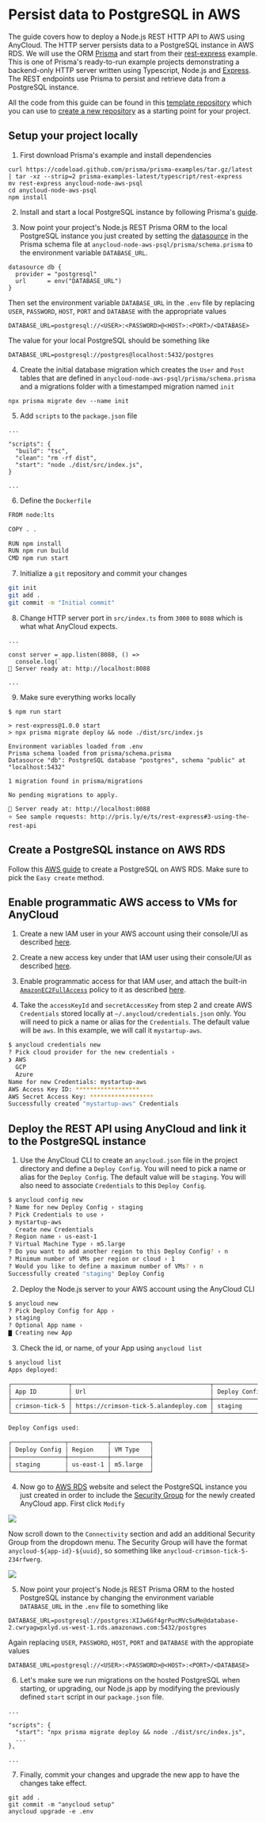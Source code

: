 # Persist data to PostgreSQL in AWS

The guide covers how to deploy a Node.js REST HTTP API to AWS using AnyCloud. The HTTP server persists data to a PostgreSQL instance in AWS RDS. We will use the ORM [Prisma](https://www.prisma.io) and start from their [rest-express](https://github.com/prisma/prisma-examples/tree/latest/typescript/rest-express) example. This is one of Prisma's ready-to-run example projects demonstrating a backend-only HTTP server written using Typescript, Node.js and [Express](https://expressjs.com). The REST endpoints use Prisma to persist and retrieve data from a PostgreSQL instance.

All the code from this guide can be found in this [template repository](https://github.com/alantech/anycloud-node-aws-psql) which you can use to [create a new repository](https://docs.github.com/en/github/creating-cloning-and-archiving-repositories/creating-a-repository-from-a-template) as a starting point for your project.

## Setup your project locally

1) First download Prisma's example and install dependencies

```
curl https://codeload.github.com/prisma/prisma-examples/tar.gz/latest | tar -xz --strip=2 prisma-examples-latest/typescript/rest-express
mv rest-express anycloud-node-aws-psql
cd anycloud-node-aws-psql
npm install
```

2) Install and start a local PostgreSQL instance by following Prisma's [guide](https://www.prisma.io/dataguide/postgresql/setting-up-a-local-postgresql-database).

3) Now point your project's Node.js REST Prisma ORM to the local PostgreSQL instance you just created by setting the [datasource](https://www.prisma.io/docs/concepts/database-connectors/postgresql/) in the Prisma schema file at `anycloud-node-aws-psql/prisma/schema.prisma` to the environment variable `DATABASE_URL`.

```
datasource db {
  provider = "postgresql"
  url      = env("DATABASE_URL")
}
```

Then set the environment variable `DATABASE_URL` in the `.env` file by replacing `USER`, `PASSWORD`, `HOST`, `PORT` and `DATABASE` with the appropriate values

```
DATABASE_URL=postgresql://<USER>:<PASSWORD>@<HOST>:<PORT>/<DATABASE>
```

The value for your local PostgreSQL should be something like

```
DATABASE_URL=postgresql://postgres@localhost:5432/postgres
```

4) Create the initial database migration which creates the `User` and `Post` tables that are defined in `anycloud-node-aws-psql/prisma/schema.prisma` and a migrations folder with a timestamped migration named `init`

```
npx prisma migrate dev --name init
```

5) Add `scripts` to the `package.json` file

```
...

"scripts": {
  "build": "tsc",
  "clean": "rm -rf dist",
  "start": "node ./dist/src/index.js",
}

...
```

6) Define the `Dockerfile`

```bash
FROM node:lts

COPY . .

RUN npm install
RUN npm run build
CMD npm run start
```

7) Initialize a `git` repository and commit your changes

```bash
git init
git add .
git commit -m "Initial commit"
```

8) Change HTTP server port in `src/index.ts` from `3000` to `8088` which is what what AnyCloud expects.

```
...

const server = app.listen(8088, () =>
  console.log(`
🚀 Server ready at: http://localhost:8088

...
```

9) Make sure everything works locally

```
$ npm run start

> rest-express@1.0.0 start
> npx prisma migrate deploy && node ./dist/src/index.js

Environment variables loaded from .env
Prisma schema loaded from prisma/schema.prisma
Datasource "db": PostgreSQL database "postgres", schema "public" at "localhost:5432"

1 migration found in prisma/migrations

No pending migrations to apply.

🚀 Server ready at: http://localhost:8088
⭐️ See sample requests: http://pris.ly/e/ts/rest-express#3-using-the-rest-api
```

## Create a PostgreSQL instance on AWS RDS

Follow this [AWS guide](https://docs.aws.amazon.com/AmazonRDS/latest/UserGuide/CHAP_GettingStarted.CreatingConnecting.PostgreSQL.html#CHAP_GettingStarted.Creating.PostgreSQL) to create a PostgreSQL on AWS RDS. Make sure to pick the `Easy create` method.

## Enable programmatic AWS access to VMs for AnyCloud

1) Create a new IAM user in your AWS account using their console/UI as described [here](https://docs.aws.amazon.com/IAM/latest/UserGuide/id_users_create.html#id_users_create_console).

2) Create a new access key under that IAM user using their console/UI as described [here](https://docs.aws.amazon.com/IAM/latest/UserGuide/id_credentials_access-keys.html#Using_CreateAccessKey).

3) Enable programmatic access for that IAM user, and attach the built-in [`AmazonEC2FullAccess`](https://console.aws.amazon.com/iam/home#/policies/arn%3Aaws%3Aiam%3A%3Aaws%3Apolicy%2FAmazonEC2FullAccess) policy to it as described [here](https://docs.aws.amazon.com/IAM/latest/UserGuide/access_policies_manage-attach-detach.html#add-policies-console).

4) Take the `accessKeyId` and `secretAccessKey` from step 2 and create AWS `Credentials` stored locally at `~/.anycloud/credentials.json` only. You will need to pick a name or alias for the `Credentials`. The default value will be `aws`. In this example, we will call it `mystartup-aws`.

```bash
$ anycloud credentials new
? Pick cloud provider for the new credentials ›
❯ AWS
  GCP
  Azure
Name for new Credentials: mystartup-aws
AWS Access Key ID: ******************
AWS Secret Access Key: ******************
Successfully created "mystartup-aws" Credentials
```

## Deploy the REST API using AnyCloud and link it to the PostgreSQL instance

1) Use the AnyCloud CLI to create an `anycloud.json` file in the project directory and define a `Deploy Config`. You will need to pick a name or alias for the `Deploy Config`. The default value will be `staging`. You will also need to associate `Credentials` to this `Deploy Config`.

```bash
$ anycloud config new
? Name for new Deploy Config › staging
? Pick Credentials to use ›
❯ mystartup-aws
  Create new Credentials
? Region name › us-east-1
? Virtual Machine Type › m5.large
? Do you want to add another region to this Deploy Config? › n
? Minimum number of VMs per region or cloud › 1
? Would you like to define a maximum number of VMs? › n
Successfully created "staging" Deploy Config
```

2) Deploy the Node.js server to your AWS account using the AnyCloud CLI

```bash
$ anycloud new
? Pick Deploy Config for App ›
❯ staging
? Optional App name ›
▇ Creating new App
```

3) Check the id, or name, of your App using `anycloud list`

```bash
$ anycloud list
Apps deployed:

┌────────────────┬───────────────────────────────────────┬───────────────┬──────┬────────┐
│ App ID         │ Url                                   │ Deploy Config │ Size │ Status │
├────────────────┼───────────────────────────────────────┼───────────────┼──────┼────────┤
│ crimson-tick-5 │ https://crimson-tick-5.alandeploy.com │ staging       │ 1    │ up     │
└────────────────┴───────────────────────────────────────┴───────────────┴──────┴────────┘

Deploy Configs used:

┌───────────────┬───────────┬───────────┐
│ Deploy Config │ Region    │ VM Type   │
├───────────────┼───────────┼───────────┤
│ staging       │ us-east-1 │ m5.large  │
└───────────────┴───────────┴───────────┘
```

4) Now go to [AWS RDS](https://console.aws.amazon.com/rds/home) website and select the PostgreSQL instance you just created in order to include the [Security Group](https://console.aws.amazon.com/ec2/v2/home?#SecurityGroups) for the newly created AnyCloud app. First click `Modify`

<img src="../assets/modify-rds.png" />

Now scroll down to the `Connectivity` section and add an additional Security Group from the dropdown menu. The Security Group will have the format `anycloud-${app-id}-${uuid}`, so something like `anycloud-crimson-tick-5-234rfwerg`.

<img src="../assets/add-connectivity.png" />

5) Now point your project's Node.js REST Prisma ORM to the hosted PostgreSQL instance by changing the environment variable `DATABASE_URL` in the `.env` file to something like

```
DATABASE_URL=postgresql://postgres:XIJw6Gf4grPucMVcSuMe@database-2.cwryagwpxlyd.us-west-1.rds.amazonaws.com:5432/postgres
```

Again replacing `USER`, `PASSWORD`, `HOST`, `PORT` and `DATABASE` with the appropiate values

```
DATABASE_URL=postgresql://<USER>:<PASSWORD>@<HOST>:<PORT>/<DATABASE>
```

6) Let's make sure we run migrations on the hosted PostgreSQL when starting, or upgrading, our Node.js app by modifying the previously defined `start` script in our `package.json` file.

```
...

"scripts": {
  "start": "npx prisma migrate deploy && node ./dist/src/index.js",
  ...
},

...
```

7) Finally, commit your changes and upgrade the new app to have the changes take effect.

```
git add .
git commit -m "anycloud setup"
anycloud upgrade -e .env
```
